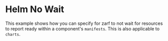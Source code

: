 # Helm No Wait

This example shows how you can specify for zarf to not wait for resources to report ready within a component's `manifests`. This is also applicable to `charts`.
